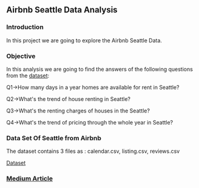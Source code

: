 ##  **Airbnb Seattle Data Analysis**

### **Introduction**
In this project we are going to explore the Airbnb Seattle Data.

### **Objective**
In this analysis we are going to find the answers of the following questions from the [dataset](https://medium.com/r/?url=https%3A%2F%2Fwww.kaggle.com%2Fairbnb%2Fseattle%2Fdata):

Q1->How many days in a year homes are available for rent in Seattle?

Q2->What's the trend of house renting in Seattle?

Q3->What's the renting charges of houses in the Seattle?

Q4->What's the trend of pricing through the whole year in Seattle?

### **Data Set Of Seattle from Airbnb**
The dataset contains 3 files as :
calendar.csv, listing.csv, reviews.csv

[Dataset](https://medium.com/r/?url=https%3A%2F%2Fwww.kaggle.com%2Fairbnb%2Fseattle%2Fdata)

### [**Medium Article**](https://medium.com/@TanmayaChaudhary/airbnb-homes-seattle-renting-e6035b8153ef?sk=292992408b20f262519d533cfd993dc5)

